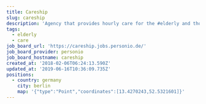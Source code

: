 ```yaml
---
title: Careship
slug: careship
description: 'Agency that provides hourly care for the #elderly and those in need of #care'
tags:
  - elderly
  - care
job_board_url: 'https://careship.jobs.personio.de/'
job_board_provider: personio
job_board_hostname: careship
created_at: '2018-02-06T06:24:13.590Z'
updated_at: '2019-06-16T10:36:09.735Z'
positions:
  - country: germany
    city: berlin
    map: '{"type":"Point","coordinates":[13.4270243,52.5321601]}'
---
```

